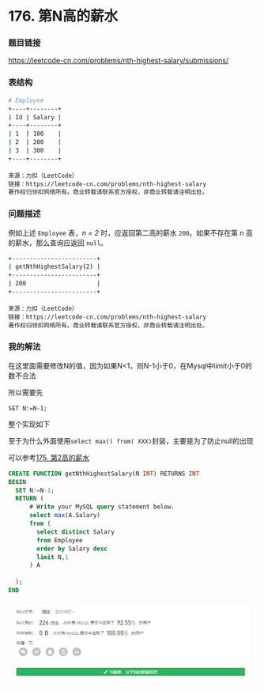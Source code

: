 # 176. 第N高的薪水

### 题目链接

https://leetcode-cn.com/problems/nth-highest-salary/submissions/



### 表结构

```bash
# Employee
+----+--------+
| Id | Salary |
+----+--------+
| 1  | 100    |
| 2  | 200    |
| 3  | 300    |
+----+--------+

来源：力扣（LeetCode）
链接：https://leetcode-cn.com/problems/nth-highest-salary
著作权归领扣网络所有。商业转载请联系官方授权，非商业转载请注明出处。
```

### 问题描述

例如上述 `Employee` 表，*n = 2* 时，应返回第二高的薪水 `200`。如果不存在第 *n* 高的薪水，那么查询应返回 `null`。

```bash
+------------------------+
| getNthHighestSalary(2) |
+------------------------+
| 200                    |
+------------------------+

来源：力扣（LeetCode）
链接：https://leetcode-cn.com/problems/nth-highest-salary
著作权归领扣网络所有。商业转载请联系官方授权，非商业转载请注明出处。
```

### 我的解法

在这里面需要修改N的值，因为如果N<1，则N-1小于0，在Mysql中limit小于0的数不合法

所以需要先

```
SET N:=N-1;
```

整个实现如下

至于为什么外面使用`select max() from( XXX)`封装，主要是为了防止null的出现

可以参考[175. 第2高的薪水](./175.md)

```sql
CREATE FUNCTION getNthHighestSalary(N INT) RETURNS INT
BEGIN
  SET N:=N-1;
  RETURN (
      # Write your MySQL query statement below.
      select max(A.Salary)
      from (
        select distinct Salary
        from Employee
        order by Salary desc
        limit N,1
      ) A
      
  );
END
```

![image-20210304131037266](./assets/image-20210304131037266.png)